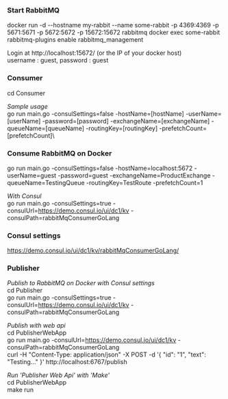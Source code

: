 ### Start RabbitMQ ###
docker run -d --hostname my-rabbit --name some-rabbit -p 4369:4369 -p 5671:5671 -p 5672:5672 -p 15672:15672 rabbitmq
docker exec some-rabbit rabbitmq-plugins enable rabbitmq_management

Login at http://localhost:15672/ (or the IP of your docker host)  
username : guest, password : guest

### Consumer ###
cd Consumer

*Sample usage*  
go run main.go -consulSettings=false -hostName=[hostName] -userName=[userName] -password=[password] -exchangeName=[exchangeName] -queueName=[queueName] -routingKey=[routingKey] -prefetchCount=[prefetchCount]\

### Consume RabbitMQ on Docker ###
go run main.go -consulSettings=false -hostName=localhost:5672 -userName=guest -password=guest -exchangeName=ProductExchange -queueName=TestingQueue -routingKey=TestRoute -prefetchCount=1  

*With Consul*  
go run main.go -consulSettings=true -consulUrl=https://demo.consul.io/ui/dc1/kv -consulPath=rabbitMqConsumerGoLang  

### Consul settings ###
https://demo.consul.io/ui/dc1/kv/rabbitMqConsumerGoLang/

### Publisher ###
*Publish to RabbitMQ on Docker with Consul settings*  
cd Publisher  
go run main.go -consulSettings=true -consulUrl=https://demo.consul.io/ui/dc1/kv -consulPath=rabbitMqConsumerGoLang

*Publish with web api*  
cd PublisherWebApp  
go run main.go -consulUrl=https://demo.consul.io/ui/dc1/kv -consulPath=rabbitMqConsumerGoLang  
curl -H "Content-Type: application/json" -X POST -d '{ "id": "1", "text": "Testing..." }' http://localhost:6767/publish  

*Run 'Publisher Web Api' with 'Make'*  
cd PublisherWebApp  
make run
